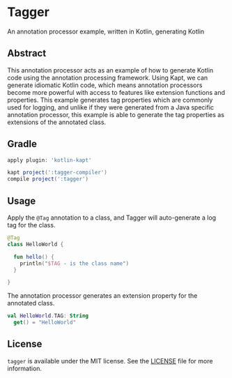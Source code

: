 # Tagger
An annotation processor example, written in Kotlin, generating Kotlin

## Abstract

This annotation processor acts as an example of how to generate Kotlin code using the annotation processing framework. Using Kapt, we can generate idiomatic Kotlin code, which means annotation processors become more powerful with access to features like extension functions and properties. This example generates tag properties which are commonly used for logging, and unlike if they were generated from a Java specific annotation processor, this example is able to generate the tag properties as extensions of the annotated class.

## Gradle

```groovy
apply plugin: 'kotlin-kapt'

kapt project(':tagger-compiler')
compile project(':tagger')
```

## Usage

Apply the `@Tag` annotation to a class, and Tagger will auto-generate a log tag for the class.
```kotlin
@Tag
class HelloWorld {

  fun hello() {
    println("$TAG - is the class name")
  }

}
```
The annotation processor generates an extension property for the annotated class.
```kotlin
val HelloWorld.TAG: String
  get() = "HelloWorld"
```

## License
`tagger` is available under the MIT license. See the [LICENSE](LICENSE) file for more information.
